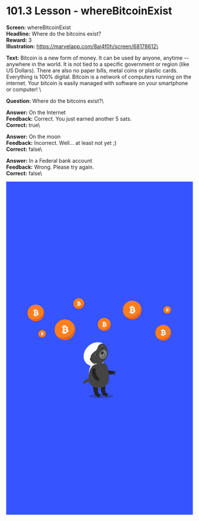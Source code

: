 # 101.3 Lesson - whereBitcoinExist

**Screen:** whereBitcoinExist\
**Headline:** Where do the bitcoins exist?\
**Reward:** 3\
**Illustration:** https://marvelapp.com/8ai4f0h/screen/68178612\

**Text:** Bitcoin is a new form of money. It can be used by anyone, anytime -- anywhere in the world. It is not tied to a specific government or region (like US Dollars). There are also no paper bills, metal coins or plastic cards. Everything is 100% digital. Bitcoin is a network of computers running on the internet. Your bitcoin is easily managed with software on your smartphone or computer!
\

**Question:** Where do the bitcoins exist?\

**Answer:** On the Internet\
**Feedback:** Correct. You just earned another 5 sats.\
**Correct:** true\

**Answer:** On the moon\
**Feedback:** Incorrect. Well… at least not yet ;)\
**Correct:** false\

**Answer:** In a Federal bank account\
**Feedback:** Wrong. Please try again.\
**Correct:** false\


![](<../.gitbook/assets/image (20).png>)

